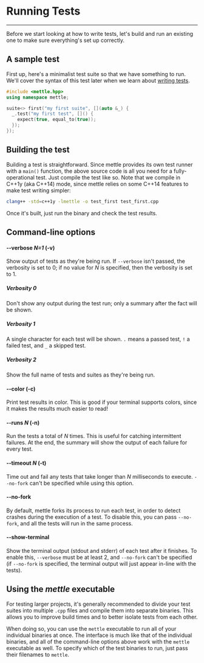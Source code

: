 # Running Tests
---

Before we start looking at how to write tests, let's build and run an existing
one to make sure everything's set up correctly.

## A sample test

First up, here's a minimalist test suite so that we have something to run. We'll
cover the syntax of this test later when we learn about [writing
tests](writing-tests.md).

```c++
#include <mettle.hpp>
using namespace mettle;

suite<> first("my first suite", [](auto &_) {
  _.test("my first test", []() {
    expect(true, equal_to(true));
  });
});
```

## Building the test

Building a test is straightforward. Since mettle provides its own test runner
with a `main()` function, the above source code is all you need for a
fully-operational test. Just compile the test like so. Note that we compile in
C++1y (aka C++14) mode, since mettle relies on some C++14 features to make test
writing simpler:

```sh
clang++ -std=c++1y -lmettle -o test_first test_first.cpp
```

Once it's built, just run the binary and check the test results.

## Command-line options

#### --verbose *N=1* (-v)

Show output of tests as they're being run. If `--verbose` isn't passed, the
verbosity is set to 0; if no value for *N* is specified, then the verbosity is
set to 1.

##### Verbosity 0

Don't show any output during the test run; only a summary after the fact will
be shown.

##### Verbosity 1

A single character for each test will be shown. `.` means a passed test, `!` a
failed test, and `_` a skipped test.

##### Verbosity 2

Show the full name of tests and suites as they're being run.

#### --color (-c)

Print test results in color. This is good if your terminal supports colors,
since it makes the results much easier to read!

#### --runs *N* (-n)

Run the tests a total of *N* times. This is useful for catching intermittent
failures. At the end, the summary will show the output of each failure for every
test.

#### --timeout *N* (-t)

Time out and fail any tests that take longer than *N* milliseconds to execute.
`--no-fork` can't be specified while using this option.

#### --no-fork

By default, mettle forks its process to run each test, in order to detect
crashes during the execution of a test. To disable this, you can pass
`--no-fork`, and all the tests will run in the same process.

#### --show-terminal

Show the terminal output (stdout and stderr) of each test after it finishes. To
enable this, `--verbose` must be at least 2, and `--no-fork` can't be
specified (if `--no-fork` is specified, the terminal output will just appear
in-line with the tests).

## Using the *mettle* executable

For testing larger projects, it's generally recommended to divide your test
suites into multiple `.cpp` files and compile them into separate binaries. This
allows you to improve build times and to better isolate tests from each other.

When doing so, you can use the `mettle` executable to run all of your individual
binaries at once. The interface is much like that of the individual binaries,
and all of the command-line options above work with the `mettle` executable as
well. To specify which of the test binaries to run, just pass their filenames to
`mettle`.
